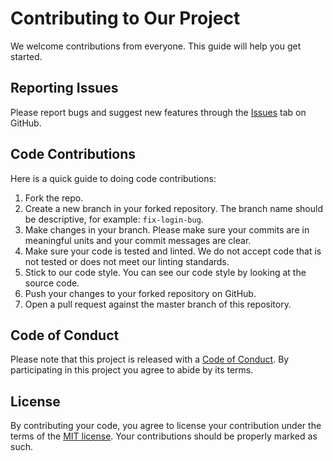 # Contributing to Our Project

We welcome contributions from everyone. This guide will help you get started.

## Reporting Issues

Please report bugs and suggest new features through the [Issues](https://github.com/BurakYs/Video-Downloader/issues) tab on GitHub.

## Code Contributions

Here is a quick guide to doing code contributions:

1. Fork the repo.
2. Create a new branch in your forked repository. The branch name should be descriptive, for example: `fix-login-bug`.
3. Make changes in your branch. Please make sure your commits are in meaningful units and your commit messages are clear.
4. Make sure your code is tested and linted. We do not accept code that is not tested or does not meet our linting standards.
5. Stick to our code style. You can see our code style by looking at the source code.
6. Push your changes to your forked repository on GitHub.
7. Open a pull request against the master branch of this repository.

## Code of Conduct

Please note that this project is released with a [Code of Conduct](./CODE_OF_CONDUCT.md). By participating in this project you agree to abide by its terms.

## License

By contributing your code, you agree to license your contribution under the terms of the [MIT license](../LICENSE). Your contributions should be properly marked as such.